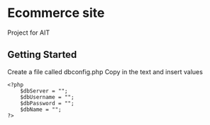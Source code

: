 # Ecommerce site
Project for AIT

## Getting Started
Create a file called dbconfig.php
Copy in the text and insert values
```
<?php
    $dbServer = "";
    $dbUsername = "";
    $dbPassword = "";
    $dbName = "";
?>
```
